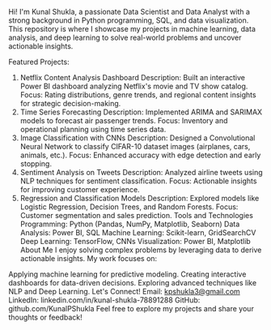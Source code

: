 Hi! I'm Kunal Shukla, a passionate Data Scientist and Data Analyst with a strong background in Python programming, SQL, and data visualization. This repository is where I showcase my projects in machine learning, data analysis, and deep learning to solve real-world problems and uncover actionable insights.

Featured Projects:
1. Netflix Content Analysis Dashboard
Description: Built an interactive Power BI dashboard analyzing Netflix's movie and TV show catalog.
Focus: Rating distributions, genre trends, and regional content insights for strategic decision-making.
2. Time Series Forecasting
Description: Implemented ARIMA and SARIMAX models to forecast air passenger trends.
Focus: Inventory and operational planning using time series data.
3. Image Classification with CNNs
Description: Designed a Convolutional Neural Network to classify CIFAR-10 dataset images (airplanes, cars, animals, etc.).
Focus: Enhanced accuracy with edge detection and early stopping.
4. Sentiment Analysis on Tweets
Description: Analyzed airline tweets using NLP techniques for sentiment classification.
Focus: Actionable insights for improving customer experience.
5. Regression and Classification Models
Description: Explored models like Logistic Regression, Decision Trees, and Random Forests.
Focus: Customer segmentation and sales prediction.
Tools and Technologies
Programming: Python (Pandas, NumPy, Matplotlib, Seaborn)
Data Analysis: Power BI, SQL
Machine Learning: Scikit-learn, GridSearchCV
Deep Learning: TensorFlow, CNNs
Visualization: Power BI, Matplotlib
About Me
I enjoy solving complex problems by leveraging data to derive actionable insights. My work focuses on:

Applying machine learning for predictive modeling.
Creating interactive dashboards for data-driven decisions.
Exploring advanced techniques like NLP and Deep Learning.
Let's Connect!
Email: kpshukla3@gmail.com
LinkedIn: linkedin.com/in/kunal-shukla-78891288
GitHub: github.com/KunalPShukla
Feel free to explore my projects and share your thoughts or feedback!
